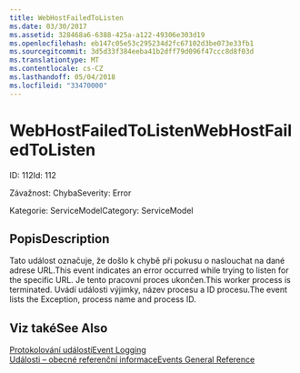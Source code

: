 ```yaml
---
title: WebHostFailedToListen
ms.date: 03/30/2017
ms.assetid: 328468a6-6388-425a-a122-49306e303d19
ms.openlocfilehash: eb147c05e53c295234d2fc67102d3be073e33fb1
ms.sourcegitcommit: 3d5d33f384eeba41b2dff79d096f47ccc8d8f03d
ms.translationtype: MT
ms.contentlocale: cs-CZ
ms.lasthandoff: 05/04/2018
ms.locfileid: "33470000"
---
```

# <a name="webhostfailedtolisten"></a><span data-ttu-id="0ab46-102">WebHostFailedToListen</span><span class="sxs-lookup"><span data-stu-id="0ab46-102">WebHostFailedToListen</span></span>
<span data-ttu-id="0ab46-103">ID: 112</span><span class="sxs-lookup"><span data-stu-id="0ab46-103">Id: 112</span></span>  
  
 <span data-ttu-id="0ab46-104">Závažnost: Chyba</span><span class="sxs-lookup"><span data-stu-id="0ab46-104">Severity: Error</span></span>  
  
 <span data-ttu-id="0ab46-105">Kategorie: ServiceModel</span><span class="sxs-lookup"><span data-stu-id="0ab46-105">Category: ServiceModel</span></span>  
  
## <a name="description"></a><span data-ttu-id="0ab46-106">Popis</span><span class="sxs-lookup"><span data-stu-id="0ab46-106">Description</span></span>  
 <span data-ttu-id="0ab46-107">Tato událost označuje, že došlo k chybě při pokusu o naslouchat na dané adrese URL.</span><span class="sxs-lookup"><span data-stu-id="0ab46-107">This event indicates an error occurred while trying to listen for the specific URL.</span></span> <span data-ttu-id="0ab46-108">Je tento pracovní proces ukončen.</span><span class="sxs-lookup"><span data-stu-id="0ab46-108">This worker process is terminated.</span></span> <span data-ttu-id="0ab46-109">Uvádí události výjimky, název procesu a ID procesu.</span><span class="sxs-lookup"><span data-stu-id="0ab46-109">The event lists the Exception, process name and process ID.</span></span>  
  
## <a name="see-also"></a><span data-ttu-id="0ab46-110">Viz také</span><span class="sxs-lookup"><span data-stu-id="0ab46-110">See Also</span></span>  
 [<span data-ttu-id="0ab46-111">Protokolování událostí</span><span class="sxs-lookup"><span data-stu-id="0ab46-111">Event Logging</span></span>](../../../../../docs/framework/wcf/diagnostics/event-logging/index.md)  
 [<span data-ttu-id="0ab46-112">Události – obecné referenční informace</span><span class="sxs-lookup"><span data-stu-id="0ab46-112">Events General Reference</span></span>](../../../../../docs/framework/wcf/diagnostics/event-logging/events-general-reference.md)
